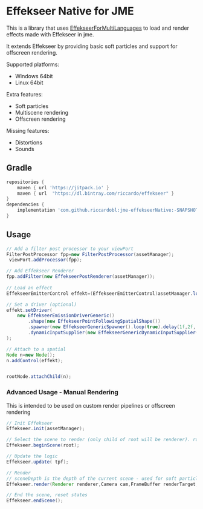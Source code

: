 # Effekseer Native for JME

This is a library that uses [EffekseerForMultiLanguages](https://github.com/effekseer/EffekseerForMultiLanguages) to load and render effects made with Effekseer in jme.

It extends Effekseer by providing basic soft particles and support for offscreen rendering.

Supported platforms:
- Windows 64bit
- Linux 64bit

Extra features:
- Soft particles
- Multiscene rendering
- Offscreen rendering

Missing features:
- Distortions
- Sounds

## Gradle 
```gradle
repositories {
    maven { url 'https://jitpack.io' }    
    maven { url  "https://dl.bintray.com/riccardo/effekseer" }
}
dependencies {
	implementation 'com.github.riccardobl:jme-effekseerNative:-SNAPSHOT'
}

```


## Usage
```java
// Add a filter post processor to your viewPort
FilterPostProcessor fpp=new FilterPostProcessor(assetManager);
 viewPort.addProcessor(fpp);

// Add Effekseer Renderer
fpp.addFilter(new EffekseerPostRenderer(assetManager));
        
// Load an effect
EffekseerEmitterControl effekt=(EffekseerEmitterControl)assetManager.loadAsset("effekts/Pierre/Lightning.efkefc");

// Set a driver (optional)
effekt.setDriver(
    new EffekseerEmissionDriverGeneric()
        .shape(new EffekseerPointFollowingSpatialShape())
        .spawner(new EffekseerGenericSpawner().loop(true).delay(1f,2f, 1f).maxInstances(1000))
        .dynamicInputSupplier(new EffekseerGenericDynamicInputSupplier().set(0,10f).set(1,11f))
);

// Attach to a spatial
Node n=new Node();
n.addControl(effekt);


rootNode.attachChild(n);

```

### Advanced Usage - Manual Rendering
This is intended to be used on custom render pipelines or offscreen rendering
```java
// Init Effekseer
Effekseer.init(assetManager);

// Select the scene to render (only child of root will be renderer). root=null to render all.
Effekseer.beginScene(root);

// Update the logic
Effekseer.update( tpf);

// Render
// sceneDepth is the depth of the current scene - used for soft particles
Effekseer.render(Renderer renderer,Camera cam,FrameBuffer renderTarget,Texture sceneDepth);

// End the scene, reset states
Effekseer.endScene();

```



